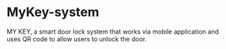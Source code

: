 # MyKey-system
MY KEY, a smart door lock system that works via mobile application and uses QR code to allow users to unlock the door. 
